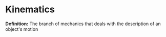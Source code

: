 # Kinematics

**Definition:** The branch of mechanics that deals with the description of an object's motion
